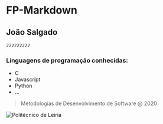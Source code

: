 # FP-Markdown

## João Salgado

`222222222`

### Linguagens de programação conhecidas:

- C
- Javascript
- Python
- ...



> Metodologias de Desenvolvimento de Software @ 2020

![Politécnico de Leiria](https://eduportugal.eu/wp-content/uploads/2017/08/eduportugal_ipleiria_n.jpg)

